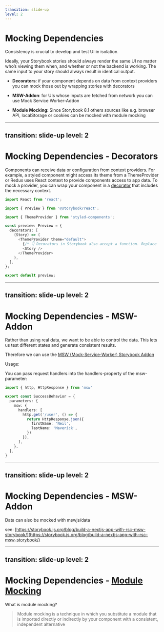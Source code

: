 ```yaml
---
transition: slide-up
level: 2
---
```


# Mocking Dependencies

Consistency is crucial to develop and test UI in isolation.

Ideally, your Storybook stories should always render the same UI no matter who’s viewing them when, and whether or not the backend is working. The same input to your story should always result in identical output.

- **Decorators**: if your component depends on data from context providers you can mock those out by wrapping stories with decorators

- **MSW-Addon**: for UIs whose inputs are fetched from network you can use Mock Service Worker-Addon

- **Module Mocking**: Since Storybook 8.1 others sources like e.g. browser API, localStorage or cookies can be mocked with module mocking

---
transition: slide-up
level: 2
---

# Mocking Dependencies - Decorators

Components can receive data or configuration from context providers. For example, a styled component might access its theme from a ThemeProvider or Redux uses React context to provide components access to app data. To mock a provider, you can wrap your component in a [decorator](https://storybook.js.org/docs/writing-stories/decorators) that includes the necessary context.


```ts {monaco}
import React from 'react';

import { Preview } from '@storybook/react';

import { ThemeProvider } from 'styled-components';

const preview: Preview = {
  decorators: [
    (Story) => (
      <ThemeProvider theme="default">
        {/* 👇 Decorators in Storybook also accept a function. Replace <Story/> with Story() to enable it  */}
        <Story />
      </ThemeProvider>
    ),
  ],
};

export default preview;
```

---
transition: slide-up
level: 2
---

# Mocking Dependencies - MSW-Addon

Rather than using real data, we want to be able to control the data. This lets us test different states and generate consistent results.

Therefore we can use the [MSW (Mock-Service-Worker) Storybook Addon](https://github.com/mswjs/msw-storybook-addon?ref=storybookblog.ghost.io)

Usage:

You can pass request handlers into the handlers-property of the msw-parameter:

```ts {monaco}
import { http, HttpResponse } from 'msw'

export const SuccessBehavior = {
  parameters: {
    msw: {
      handlers: [
        http.get('/user', () => {
          return HttpResponse.json({
            firstName: 'Neil',
            lastName: 'Maverick',
          })
        }),
      ],
    },
  },
}
```

---
transition: slide-up
level: 2
---

# Mocking Dependencies - MSW-Addon

Data can also be mocked with mswjs/data

see: [https://storybook.js.org/blog/build-a-nextjs-app-with-rsc-msw-storybook/](https://storybook.js.org/blog/build-a-nextjs-app-with-rsc-msw-storybook/)

---
transition: slide-up
level: 2
---

# Mocking Dependencies - [Module Mocking](https://storybook.js.org/blog/type-safe-module-mocking/)

What is module mocking?

> Module mocking is a technique in which you substitute a module that is imported directly or indirectly by your component with a consistent, independent alternative
